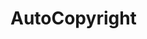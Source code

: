 <!--
 MIT License
 
 Copyright (c) 2024 - 2024 Wick Dynex
 
 Permission is hereby granted, free of charge,
 to any person obtaining a copy of this software and associated documentation files (the 'Software'),
 to deal in the Software without restriction, including without limitation the rights
 to use, copy, modify, merge, publish, distribute, sublicense, and/or sell copies of the Software
 and to permit persons to whom the Software is furnished to do so
 
 The above copyright notice
 and this permission notice
 shall be included in all copies or substantial portions of the Software.
-->
# AutoCopyright
